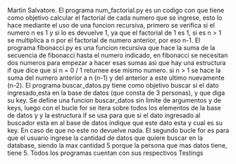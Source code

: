 Martin Salvatore.
El programa num_factorial.py es un codigo con que tiene como objetivo calcular el factorial de cada numero que se ingrese, esto lo hace mediante el uso de una funcion recursiva, primero se verifica si el numero n es 1 y si lo es devuelve 1, ya que el factorial de 1 es 1, si es n > 1 se multiplica a n por el factorial de numero anterior, por eso n-1.
El programa fibonacci.py es una funcion recursiva que hace la suma de la secuencia de fibonacci hasta el numero indicado, en fibonacci se necesitan dos numeros para empezar a hacer esas sumas asi que hay una estructura if que dice que si n = 0 / 1 returnee ese mismo numero. si n > 1 se hace la suma del numero anterior a n (n-1) y del anterior a este ultimo nuevamente (n-2).
El programa buscar_datos.py tiene como objetivo buscar si el dato ingresado,esta en la base de datos (que consta de 3 personas), y que diga su key. Se define una funcion buscar_datos sin limite de argumentos y de keys, luego con el bucle for se itera sobre todos los elementos de la base de datos y y la estructura if se usa para que si el dato ingresado al buscador esta en al base de datos indique que este dato esta y cual es su key. En caso de que no este no devuelve nada. El segundo bucle for es para que el usuario ingrese la cantidad de datos que quiere buscar en la database, siendo la max cantidad 5 porque la persona que mas datos tiene, tiene 5. 
Todos los programas cuentan con sus respectivos Testings
